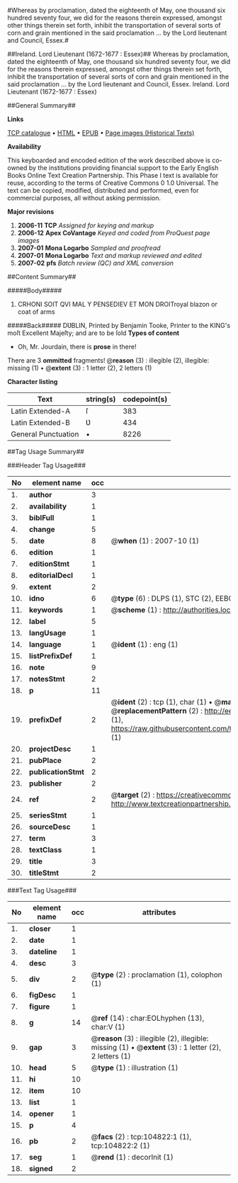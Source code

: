 #Whereas by proclamation, dated the eighteenth of May, one thousand six hundred seventy four, we did for the reasons therein expressed, amongst other things therein set forth, inhibit the transportation of several sorts of corn and grain mentioned in the said proclamation ... by the Lord lieutenant and Council, Essex.#

##Ireland. Lord Lieutenant (1672-1677 : Essex)##
Whereas by proclamation, dated the eighteenth of May, one thousand six hundred seventy four, we did for the reasons therein expressed, amongst other things therein set forth, inhibit the transportation of several sorts of corn and grain mentioned in the said proclamation ... by the Lord lieutenant and Council, Essex.
Ireland. Lord Lieutenant (1672-1677 : Essex)

##General Summary##

**Links**

[TCP catalogue](http://www.ota.ox.ac.uk/tcp/)  • 
[HTML](http://tei.it.ox.ac.uk/tcp/Texts-HTML/free/A46/A46118.html)  • 
[EPUB](http://tei.it.ox.ac.uk/tcp/Texts-EPUB/free/A46/A46118.epub) • 
[Page images (Historical Texts)](https://data.historicaltexts.jisc.ac.uk/view?pubId=eebo-16141108e&pageId=eebo-16141108e-104822-1)

**Availability**

This keyboarded and encoded edition of the
	       work described above is co-owned by the institutions
	       providing financial support to the Early English Books
	       Online Text Creation Partnership. This Phase I text is
	       available for reuse, according to the terms of Creative
	       Commons 0 1.0 Universal. The text can be copied,
	       modified, distributed and performed, even for
	       commercial purposes, all without asking permission.

**Major revisions**

1. __2006-11__ __TCP__ *Assigned for keying and markup*
1. __2006-12__ __Apex CoVantage__ *Keyed and coded from ProQuest page images*
1. __2007-01__ __Mona Logarbo__ *Sampled and proofread*
1. __2007-01__ __Mona Logarbo__ *Text and markup reviewed and edited*
1. __2007-02__ __pfs__ *Batch review (QC) and XML conversion*

##Content Summary##

#####Body#####

1. CRHONI SOIT QVI MAL Y PENSEDIEV ET MON DROITroyal blazon or coat of arms

#####Back#####
DƲBLIN, Printed by Benjamin Tooke, Printer to the KING's moſt Excellent Majeſty; and are to be ſold 
**Types of content**

  * Oh, Mr. Jourdain, there is **prose** in there!

There are 3 **ommitted** fragments! 
 @__reason__ (3) : illegible (2), illegible: missing (1)  •  @__extent__ (3) : 1 letter (2), 2 letters (1)

**Character listing**


|Text|string(s)|codepoint(s)|
|---|---|---|
|Latin Extended-A|ſ|383|
|Latin Extended-B|Ʋ|434|
|General Punctuation|•|8226|

##Tag Usage Summary##

###Header Tag Usage###

|No|element name|occ|attributes|
|---|---|---|---|
|1.|__author__|3||
|2.|__availability__|1||
|3.|__biblFull__|1||
|4.|__change__|5||
|5.|__date__|8| @__when__ (1) : 2007-10 (1)|
|6.|__edition__|1||
|7.|__editionStmt__|1||
|8.|__editorialDecl__|1||
|9.|__extent__|2||
|10.|__idno__|6| @__type__ (6) : DLPS (1), STC (2), EEBO-CITATION (1), OCLC (1), VID (1)|
|11.|__keywords__|1| @__scheme__ (1) : http://authorities.loc.gov/ (1)|
|12.|__label__|5||
|13.|__langUsage__|1||
|14.|__language__|1| @__ident__ (1) : eng (1)|
|15.|__listPrefixDef__|1||
|16.|__note__|9||
|17.|__notesStmt__|2||
|18.|__p__|11||
|19.|__prefixDef__|2| @__ident__ (2) : tcp (1), char (1)  •  @__matchPattern__ (2) : ([0-9\-]+):([0-9IVX]+) (1), (.+) (1)  •  @__replacementPattern__ (2) : http://eebo.chadwyck.com/downloadtiff?vid=$1&page=$2 (1), https://raw.githubusercontent.com/textcreationpartnership/Texts/master/tcpchars.xml#$1 (1)|
|20.|__projectDesc__|1||
|21.|__pubPlace__|2||
|22.|__publicationStmt__|2||
|23.|__publisher__|2||
|24.|__ref__|2| @__target__ (2) : https://creativecommons.org/publicdomain/zero/1.0/ (1), http://www.textcreationpartnership.org/docs/. (1)|
|25.|__seriesStmt__|1||
|26.|__sourceDesc__|1||
|27.|__term__|3||
|28.|__textClass__|1||
|29.|__title__|3||
|30.|__titleStmt__|2||


###Text Tag Usage###

|No|element name|occ|attributes|
|---|---|---|---|
|1.|__closer__|1||
|2.|__date__|1||
|3.|__dateline__|1||
|4.|__desc__|3||
|5.|__div__|2| @__type__ (2) : proclamation (1), colophon (1)|
|6.|__figDesc__|1||
|7.|__figure__|1||
|8.|__g__|14| @__ref__ (14) : char:EOLhyphen (13), char:V (1)|
|9.|__gap__|3| @__reason__ (3) : illegible (2), illegible: missing (1)  •  @__extent__ (3) : 1 letter (2), 2 letters (1)|
|10.|__head__|5| @__type__ (1) : illustration (1)|
|11.|__hi__|10||
|12.|__item__|10||
|13.|__list__|1||
|14.|__opener__|1||
|15.|__p__|4||
|16.|__pb__|2| @__facs__ (2) : tcp:104822:1 (1), tcp:104822:2 (1)|
|17.|__seg__|1| @__rend__ (1) : decorInit (1)|
|18.|__signed__|2||
